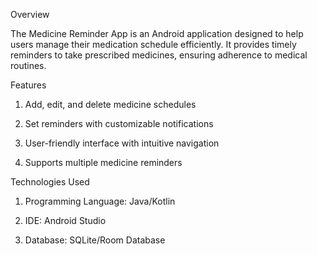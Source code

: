 Overview

The Medicine Reminder App is an Android application designed to help users manage their medication schedule efficiently. It provides timely reminders to take prescribed medicines, ensuring adherence to medical routines.

Features

1) Add, edit, and delete medicine schedules

2) Set reminders with customizable notifications

3) User-friendly interface with intuitive navigation

4) Supports multiple medicine reminders



Technologies Used

1) Programming Language: Java/Kotlin

2) IDE: Android Studio

3) Database: SQLite/Room Database
